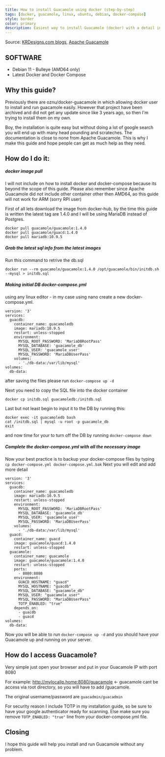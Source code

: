 ```yaml
---
title: How to install Guacamole using docker (step-by-step)
tags: [docker, guacamole, linux, ubuntu, debian, docker-compose]
style: border
color: primary
description: Easiest way to install Guacamole (docker) with a detail installation
---
```

Source: [KRDesigns.com blogs](https://www.krdesigns.com), [Apache Guacamole](https://guacamole.incubator.apache.org/)


## SOFTWARE
- Debian 11 - Bulleye (AMD64 only)
- Latest Docker and Docker Compose

## Why this guide?
Previously there are oznu/docker-guacamole in which allowing docker user to install and run guacamole easily. However that project have been archived and did not get any update since like 3 years ago, so then I'm trying to install them on my own. 

Boy, the installation is quite easy but without doing a lot of google search you will end up with many head pounding and scrateches. The documentation is close to none from Apache Guacamole. This is why I make this guide and hope people can get as much help as they need.

## How do I do it:
##### docker image pull
I will not include on how to install docker and docker-compose because its beyond the scope of this guide. Please also remember since Apache Guacamole did not include other container other then AMD64, ao this guide will not work for ARM (sorry RPI user)

First of all lets download the image from docker-hub, by the time this guide is written the latest tag are 1.4.0 and I will be using MariaDB instead of Postgres.

```
docker pull guacamole/guacamole:1.4.0
docker pull guacamole/guacd:1.4.0
docker pull mariadb:10.9.5
```

##### Grab the latest sql info from the latest images

Run this command to retrive the db.sql

```
docker run --rm guacamole/guacamole:1.4.0 /opt/guacamole/bin/initdb.sh --mysql > initdb.sql
```

##### Making initial DB docker-compose.yml
using any linux editor - in my case using nano create a new docker-compose.yml. 

```
version: '3'
services:
  guacdb:
    container_name: guacamoledb
    image: mariadb:10.9.5
    restart: unless-stopped
    environment:
      MYSQL_ROOT_PASSWORD: 'MariaDBRootPass'
      MYSQL_DATABASE: 'guacamole_db'
      MYSQL_USER: 'guacamole_user'
      MYSQL_PASSWORD: 'MariaDBUserPass'
    volumes:
      - './db-data:/var/lib/mysql'
volumes:
  db-data:
```

after saving the files please run `docker-compose up -d`

Next you need to copy the SQL file into the docker container
```
docker cp initdb.sql guacamoledb:/initdb.sql
```

Last but not least begin to input it to the DB by running this:
```
docker exec -it guacamoledb bash
cat /initdb.sql | mysql -u root -p guacamole_db
exit
```

and now time for your to turn off the DB by running `docker-compose down`

##### Complete the docker-compose.yml with all the necessary image
Now your best practice is to backup your docker-compose files by typing `cp docker-compose.yml docker-compose.yml.bak` Next you will edit and add more detail

```
version: '3'
services:
  guacdb:
    container_name: guacamoledb
    image: mariadb:10.9.5
    restart: unless-stopped
    environment:
      MYSQL_ROOT_PASSWORD: 'MariaDBRootPass'
      MYSQL_DATABASE: 'guacamole_db'
      MYSQL_USER: 'guacamole_user'
      MYSQL_PASSWORD: 'MariaDBUserPass'
    volumes:
      - './db-data:/var/lib/mysql'
  guacd:
    container_name: guacd
    image: guacamole/guacd:1.4.0
    restart: unless-stopped
  guacamole:
    container_name: guacamole
    image: guacamole/guacamole:1.4.0
    restart: unless-stopped
    ports:
      - 8080:8080
    environment:
      GUACD_HOSTNAME: "guacd"
      MYSQL_HOSTNAME: "guacdb"
      MYSQL_DATABASE: "guacamole_db"
      MYSQL_USER: "guacamole_user"
      MYSQL_PASSWORD: "MariaDBUserPass"
      TOTP_ENABLED: "true"
    depends_on:
      - guacdb
      - guacd
volumes:
  db-data:
```

Now you will be able to run `docker-compose up -d` and you should have your Guacamole up and running on your server.

## How do I access Guacamole?

Very simple just open your browser and put in your Guacamole IP with port 8080

For example: http://mylocalip.home:8080/guacamole  <- guacamole cant be access via root directory, so you will have to add /guacamole.

The original username/password are `guacadmin/guacadmin`

For security reason I include TOTP in my installation guide, so be sure to have your google authenticator ready for scanning. Else make sure you remove `TOTP_ENABLED: "true"` line from your docker-compose.yml file.

## Closing
I hope this guide will help you install and run Guacamole without any problem. 
